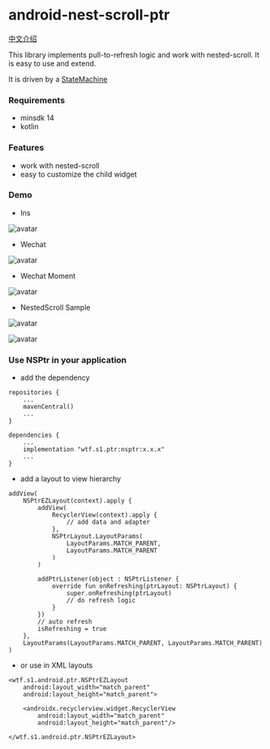 # android-nest-scroll-ptr

[中文介绍](https://github.com/s1rius/android-nest-scroll-ptr/blob/master/README_CN.md)

This library implements pull-to-refresh logic and work with nested-scroll. It is easy to use and extend.

It is driven by a [StateMachine](https://github.com/Tinder/StateMachine)

### Requirements

- minsdk 14
- kotlin

### Features

- work with nested-scroll
- easy to customize the child widget


### Demo

- Ins

![avatar](doc/ins.gif)

- Wechat

![avatar](doc/wechat.gif)

- Wechat Moment

![avatar](doc/moment.gif)

- NestedScroll Sample

![avatar](doc/tab.gif)

![avatar](doc/nestedscroll.gif)

### Use NSPtr in your application

- add the dependency

```
repositories {
    ...
    mavenCentral()
    ...
}

dependencies {
    ...
    implementation "wtf.s1.ptr:nsptr:x.x.x"
    ...
}
```

- add a layout to view hierarchy

```
addView(
    NSPtrEZLayout(context).apply {
        addView(
            RecyclerView(context).apply {
                // add data and adapter
            },
            NSPtrLayout.LayoutParams(
                LayoutParams.MATCH_PARENT, 
                LayoutParams.MATCH_PARENT
            )
        )

        addPtrListener(object : NSPtrListener {
            override fun onRefreshing(ptrLayout: NSPtrLayout) {
                super.onRefreshing(ptrLayout)
                // do refresh logic
            }
        })
		// auto refresh
		isRefreshing = true
    },
    LayoutParams(LayoutParams.MATCH_PARENT, LayoutParams.MATCH_PARENT)
)
```

- or use in XML layouts

```
<wtf.s1.android.ptr.NSPtrEZLayout
    android:layout_width="match_parent"
    android:layout_height="match_parent">

    <androidx.recyclerview.widget.RecyclerView
        android:layout_width="match_parent"
        android:layout_height="match_parent"/>

</wtf.s1.android.ptr.NSPtrEZLayout>
```